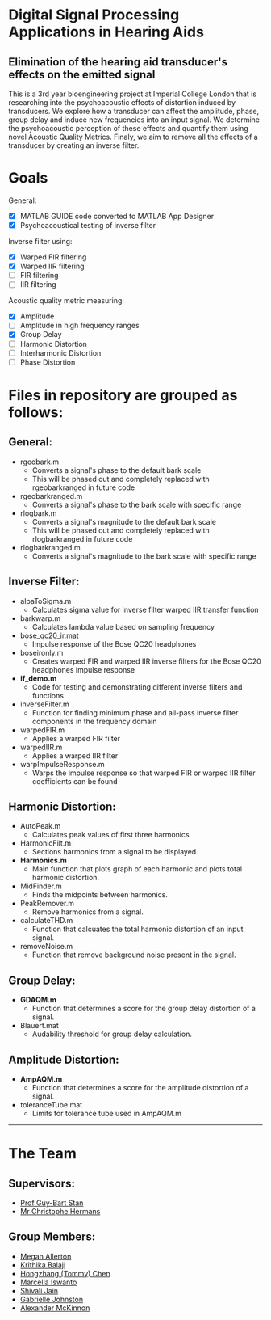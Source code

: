 # Digital Signal Processing Applications in Hearing Aids
## Elimination of the hearing aid transducer's effects on the emitted signal
This is a 3rd year bioengineering project at Imperial College London that is researching into the psychoacoustic effects of distortion induced by transducers. We explore how a transducer can affect the amplitude, phase, group delay and induce new frequencies into an input signal. We determine the psychoacoustic perception of these effects and quantify them using novel Acoustic Quality Metrics. Finaly, we aim to remove all the effects of a transducer by creating an inverse filter.

# Goals
General:
- [x] MATLAB GUIDE code converted to MATLAB App Designer
- [x] Psychoacoustical testing of inverse filter

Inverse filter using:
- [x] Warped FIR filtering
- [x] Warped IIR filtering
- [ ] FIR filtering
- [ ] IIR filtering

Acoustic quality metric measuring:
- [x] Amplitude
- [ ] Amplitude in high frequency ranges
- [x] Group Delay
- [ ] Harmonic Distortion
- [ ] Interharmonic Distortion
- [ ] Phase Distortion

# Files in repository are grouped as follows:
## General:
- rgeobark.m
  - Converts a signal's phase to the default bark scale
  - This will be phased out and completely replaced with rgeobarkranged in future code
- rgeobarkranged.m
  - Converts a signal's phase to the bark scale with specific range
- rlogbark.m
  - Converts a signal's magnitude to the default bark scale
  - This will be phased out and completely replaced with rlogbarkranged in future code
- rlogbarkranged.m
  - Converts a signal's magnitude to the bark scale with specific range

## Inverse Filter:
- alpaToSigma.m
  - Calculates sigma value for inverse filter warped IIR transfer function
- barkwarp.m
  - Calculates lambda value based on sampling frequency
- bose_qc20_ir.mat
  - Impulse response of the Bose QC20 headphones
- boseironly.m
  - Creates warped FIR and warped IIR inverse filters for the Bose QC20 headphones impulse response
- **if_demo.m**
  - Code for testing and demonstrating different inverse filters and functions
- inverseFilter.m
  - Function for finding minimum phase and all-pass inverse filter components in the frequency domain
- warpedFIR.m
  - Applies a warped FIR filter
- warpedIIR.m
  - Applies a warped IIR filter
- warpImpulseResponse.m
  - Warps the impulse response so that warped FIR or warped IIR filter coefficients can be found
  
## Harmonic Distortion:
- AutoPeak.m
  - Calculates peak values of first three harmonics
- HarmonicFilt.m
  - Sections harmonics from a signal to be displayed
- **Harmonics.m**
  - Main function that plots graph of each harmonic and plots total harmonic distortion.
- MidFinder.m
  - Finds the midpoints between harmonics.
- PeakRemover.m
  - Remove harmonics from a signal.
- calculateTHD.m
  - Function that calcuates the total harmonic distortion of an input signal.
- removeNoise.m
  - Function that remove background noise present in the signal.

## Group Delay:
- **GDAQM.m**
  - Function that determines a score for the group delay distortion of a signal. 
- Blauert.mat
  - Audability threshold for group delay calculation.

## Amplitude Distortion:
- **AmpAQM.m**
  - Function that determines a score for the amplitude distortion of a signal.
- toleranceTube.mat
  - Limits for tolerance tube used in AmpAQM.m

---

# The Team
## Supervisors:
- [Prof Guy-Bart Stan](https://www.imperial.ac.uk/people/g.stan "Imperial College Profile")
- [Mr Christophe Hermans](https://www.resolution-acoustics.be/our-team/christophe-hermans/ "Resolution Acoustics Profile")

## Group Members:
- [Megan Allerton](https://www.linkedin.com/in/meganallerton/ "Linkedin Profile")
- [Krithika Balaji](https://www.linkedin.com/in/krithika-balaji-13961716b/ "Linkedin Profile")
- [Hongzhang (Tommy) Chen](https://www.linkedin.com/in/hongzhang-tommy-chen-066baa184/ "Linkedin Profile")
- [Marcella Iswanto](https://www.linkedin.com/in/marcella-alessandra-iswanto-carrasquero-a756b5151/ "Linkedin Profile")
- [Shivali Jain](https://www.linkedin.com/in/shivalijain-/ "Linkedin Profile")
- [Gabrielle Johnston](https://www.linkedin.com/in/gabrielle-johnston-827861155/ "Linkedin Profile")
- [Alexander McKinnon](https://www.linkedin.com/in/alex-mckinnon-1aa261198/ "Linkedin Profile")
